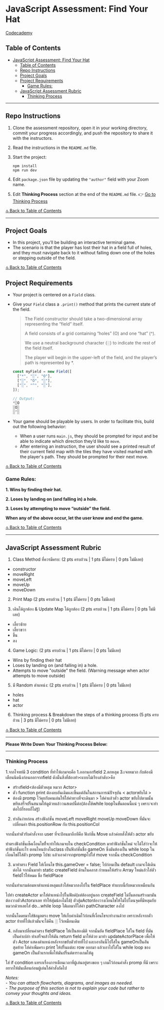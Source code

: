 # JavaScript Assessment: Find Your Hat

[Codecademy](https://www.codecademy.com/projects/practice/find-your-hat)

## Table of Contents

- [JavaScript Assessment: Find Your Hat](#javascript-assessment-find-your-hat)
  - [Table of Contents](#table-of-contents)
  - [Repo Instructions](#repo-instructions)
  - [Project Goals](#project-goals)
  - [Project Requirements](#project-requirements)
    - [Game Rules:](#game-rules)
  - [JavaScript Assessment Rubric](#javascript-assessment-rubric)
    - [Thinking Process](#thinking-process)

---

## Repo Instructions

1. Clone the assessment repository, open it in your working directory, commit your progress accordingly, and push the repository to share it with the instructors.
2. Read the instructions in the `README.md` file.
3. Start the project:

   ```terminal
   npm install
   npm run dev
   ```

4. Edit `package.json` file by updating the `"author"` field with your Zoom name.
5. Edit **Thinking Process** section at the end of the `README.md` file. 👉 [Go to Thinking Process](#thinking-process)

[🔝 Back to Table of Contents](#table-of-contents)

---

## Project Goals

- In this project, you’ll be building an interactive terminal game.
- The scenario is that the player has lost their hat in a field full of holes, and they must navigate back to it without falling down one of the holes or stepping outside of the field.

[🔝 Back to Table of Contents](#table-of-contents)

## Project Requirements

- Your project is centered on a `Field` class.
- Give your `Field` class a `.print()` method that prints the current state of the field.

  > The Field constructor should take a two-dimensional array representing the “field” itself.
  >
  > A field consists of a grid containing “holes” (O) and one “hat” (^).
  >
  > We use a neutral background character (░) to indicate the rest of the field itself.
  >
  > The player will begin in the upper-left of the field, and the player’s path is represented by \*.

  ```js
  const myField = new Field([
  	["*", "░", "O"],
  	["░", "O", "░"],
  	["░", "^", "░"],
  ]);

  // Output:
  *░O
  ░O░
  ░^░

  ```

- Your game should be playable by users. In order to facilitate this, build out the following behavior:

  - When a user runs `main.js`, they should be prompted for input and be able to indicate which direction they’d like to `move`.
  - After entering an instruction, the user should see a printed result of their current field map with the tiles they have visited marked with the player's path. They should be prompted for their next move.

[🔝 Back to Table of Contents](#table-of-contents)

### Game Rules:

**1. Wins by finding their hat.**

**2. Loses by landing on (and falling in) a hole.**

**3. Loses by attempting to move “outside” the field.**

**When any of the above occur, let the user know and end the game.**

[🔝 Back to Table of Contents](#table-of-contents)

---

## JavaScript Assessment Rubric

1. Class Method ที่ควรมีครบ: (2 pts ครบถ้วน | 1 pts มีไม่ครบ | 0 pts ไม่มีเลย)

- constructor
- moveRight
- moveLeft
- moveUp
- moveDown

2. Print Map (2 pts ครบถ้วน | 1 pts มีไม่ครบ | 0 pts ไม่มีเลย)

3. เดินได้ถูกต้อง & Update Map ได้ถูกต้อง (2 pts ครบถ้วน | 1 pts มีไม่ครบ | 0 pts ไม่มีเลย)

- เลี้ยวซ้าย
- เลี้ยวขวา
- ขึ้น
- ลง

4. Game Logic: (2 pts ครบถ้วน | 1 pts มีไม่ครบ | 0 pts ไม่มีเลย)

- Wins by finding their hat
- Loses by landing on (and falling in) a hole.
- Attempts to move "outside" the field. (Warning message when actor attempts to move outside)

5. มี Random ตำแหน่ง: (2 pts ครบถ้วน | 1 pts มีไม่ครบ | 0 pts ไม่มีเลย)

- holes
- hat
- actor

6. Thinking process & Breakdown the steps of a thinking process (5 pts ครบถ้วน | 3 pts มีไม่ครบ | 0 pts ไม่มีเลย)

[🔝 Back to Table of Contents](#table-of-contents)

---

**Please Write Down Your Thinking Process Below:**

---

### Thinking Process

1.จากโจทย์มี 3 condition ที่ทำให้เกมจบคือ 1.ออกนอกfield 2.ตกหลุม 3.เจอหมวก กับต้องมีเตือนนิดนึงก่อนออกจากfield
ดังนั้นสิ่งที่ต้องทำ<แบบไม่เรียงลำดับ>คือ

- สร้างfield<ต้องมีตัวหลุม หมวก Actor>
- ตัว function print ต้องลบอันเดิมและขึ้นแต่อันในสถานการณ์ปัจจุบัน < actorขยับได้ >
- ต้องมี promp ไว้คุยกับคนเล่นให้ใส่ค่าทางที่จะเดินมา > ใส่ค่าแล้วตัว actor ขยับไปตามนั้น ขยับเสร็จปริ้นสนามให้ดูด้วยแล้ววนสเตปนี้ต่อ(ต้องใช้while loopในขั้นตอนนี้แน่ ๆ เพราะจะทำต่อไปกี่รอบก็ไม่รู้)

2. ทำอันง่ายก่อน สร้างฟังก์ชั่น moveLeft moveRight moveUp moveDown ที่มันจะเปลี่ยนค่า this.positionRow กับ this.positionCol

จากนั้นทำตัวรับคำสั่งจาก user ที่จะป้อนมาอีกทีคือ ฟังก์ชั่น Move แล้วค่อยสั่งให้ตัว actor ขยับ

ทำตรงฟังก์ชั่นเช็คเงื่อนไขทีี่จะทำให้เกมจบใน checkCondition
มาทำฟังก์ชั่นใหม่ จะได้ใส่ว่าจะให้ทำฟังก์ชั่นอะไร ตอนไหนบ้างในclass เป็นฟังก์ชั่นชื่อ gameOn ซึ่งมันต้องเป็น while loop ในเงื่อนไขก็ใส่ตัว promp ไปซะ แล้วเอาค่าจากprompไปใส่ move จากนั้น checkCondition

3. มาทำตรง Field ใส่เงื่อนไข this.gameOver = false; ไปก่อนเป็น default เกมจะได้เดินต่อได้ จากนั้นมาทำ static createField ด้านในคลาส กำหนดให้สร้าง Array ใหม่แล้วใส่ตัว fieldไว้ให้หมด ชื่อ fieldPlace

จากนั้นทำแรมด้อมหาตำแหน่งหลุมแล้วใส่หมวกลงไปใน fieldPlace ทำแบบนี้กับหมวกเหมือนกัน

ไปทำ createActor มาใส่ตำแหน่งไปในฟิลด์(แต่ต้องอยู่นอก createField ไม่งั้นตอนสร้างมามันต้องวางตัวActorมาเลย ทำให้สุ่มน้องไม่ได้) ตัวสุ่มActorต้องวางเงื่อนไขให้ไม่ไปโดนจุดที่มีหลุมกับหมวกด้วยเลยใส่ do...while loop ได่้ผลมาก็ใส่ค่า pathCharacter ลงไป

จากนั้นโดดยมาใส่ข้อมูลตรง move ให้เก็บค่าเดิมไว้ก่อนที่เงื่อนไขจะทำงานด้วย เพราะหลังจากตัว actor ย้ายที่ไปแล้วมันจะได้คืน ░ ไว้เหมือนเดิม

4. กลับมาเปลี่ยนค่าตรง fieldPlace ให้เป็นสองมิติ จากนั้นยัด fieldPlace ใส่ใน field ที่มันเป็นค่าเปล่า ทำเสร็จแล้วให้มัน return field มาให้ด้วย
   มาทำ updateActorPlace เพื่อให้ตัว Actor แสดงตำแหน่งหลังจากขยับตัวย้ายที่ไป และเอาอันนี้ไปใส่ใน gameOnเป็นอันสุดท้าย
   ใส่ค่าเพิ่มครง print ให้ปริ้นแต่ละ row ออกมา แล้วเอาไปใส่ใน while loop ของ gameOn เป็นตัวแรกเพื่อให้มันปริ้นต์ตารางเกมให้ดู

ใส่ if condition แทรกเรื่องการเตือนเวลาที่ผู้เล่นอยู่ตรงขอบ ๆ เกมไว้ก่อนคำสั่ง promp ที่มี เพราะอยากให้มันเตือนก่อนผู้เล่นใส่คำสั่งถัดไป

_Notes:_<br>
_- You can attach flowcharts, diagrams, and images as needed._<br>
_- The purpose of this section is not to explain your code but rather to convey your thoughts and ideas._

[🔝 Back to Table of Contents](#table-of-contents)
